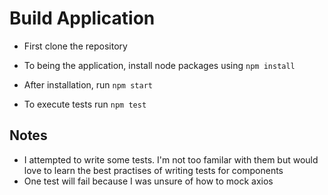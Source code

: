 # Build Application
- First clone the repository

- To being the application, install node packages using `npm install`

- After installation, run `npm start`
- To execute tests run `npm test`

## Notes
- I attempted to write some tests. I'm not too familar with them but would love to learn the best practises of writing tests for components
- One test will fail because I was unsure of how to mock axios